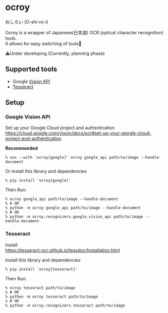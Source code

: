 # ocroy

おしろい (O-shi-ro-i)

Ocroy is a wrapper of Japanese(日本語) OCR (optical character recognition) tools.  
It allows for easy switching of tools🍰

⚠️Under developing (Currently, planning phase)

## Supported tools

* Google [Vision API](https://cloud.google.com/vision/docs)
* [Tesseract](https://tesseract-ocr.github.io/tessdoc/)

## Setup

### Google Vision API

Set up your Google Cloud project and authentication  
https://cloud.google.com/vision/docs/ocr#set-up-your-google-cloud-project-and-authentication

**Recommended**

```
% uvx --with 'ocroy[google]' ocroy google_api path/to/image --handle-document
```

Or install this library and dependencies

```
% pip install 'ocroy[google]'
```

Then Run:

```
% ocroy google_api path/to/image --handle-document
% # OR
% python -m ocroy google_api path/to/image --handle-document
% # OR
% python -m ocroy.recognizers.google_vision_api path/to/image --handle-document
```

### Tesseract

Install  
https://tesseract-ocr.github.io/tessdoc/Installation.html

Install this library and dependencies

```
% pip install 'ocroy[tesseract]'
```

Then Run:

```
% ocroy tesseract path/to/image
% # OR
% python -m ocroy tesseract path/to/image
% # OR
% python -m ocroy.recognizers.tesseract path/to/image
```

